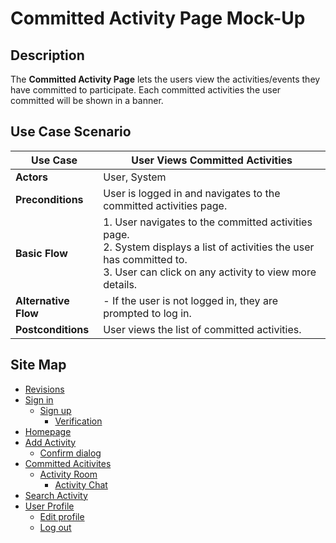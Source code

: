 # Committed Activity Page Mock-Up

## Description
The **Committed Activity Page** lets the users view the activities/events they have committed to participate. Each committed activities the user committed will be shown in a banner.

## Use Case Scenario

| Use Case        | User Views Committed Activities                                                        |
|-----------------|----------------------------------------------------------------------------------------|
| **Actors**      | User, System                                                                           |
| **Preconditions** | User is logged in and navigates to the committed activities page.                     |
| **Basic Flow**  | 1. User navigates to the committed activities page.<br> 2. System displays a list of activities the user has committed to.<br> 3. User can click on any activity to view more details.                                 |
| **Alternative Flow** | - If the user is not logged in, they are prompted to log in.                      |
| **Postconditions** | User views the list of committed activities.                                         |

## Site Map

- [Revisions](https://github.com/jbcabs14/Hiraya/blob/main/README.md)
- [Sign in](sign-in.md)
  * [Sign up](sign-up.md)
    * [Verification](verification.md)
- [Homepage](homepage.md)
- [Add Activity](add-activity.md)
   * [Confirm dialog](confirm-dialog.md)
- [Committed Acitivites](committed-activities.md)
  * [Activity Room](activity-room.md)
    * [Activity Chat](activity-chat.md)
- [Search Activity](search-activity.md)
- [User Profile](user-profile.md)
  * [Edit profile](edit-profile.md)
  * [Log out](log-out.md)

